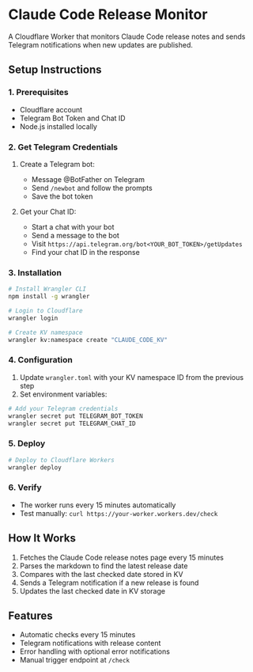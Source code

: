 # Claude Code Release Monitor

A Cloudflare Worker that monitors Claude Code release notes and sends Telegram notifications when new updates are published.

## Setup Instructions

### 1. Prerequisites
- Cloudflare account
- Telegram Bot Token and Chat ID
- Node.js installed locally

### 2. Get Telegram Credentials
1. Create a Telegram bot:
   - Message @BotFather on Telegram
   - Send `/newbot` and follow the prompts
   - Save the bot token

2. Get your Chat ID:
   - Start a chat with your bot
   - Send a message to the bot
   - Visit `https://api.telegram.org/bot<YOUR_BOT_TOKEN>/getUpdates`
   - Find your chat ID in the response

### 3. Installation
```bash
# Install Wrangler CLI
npm install -g wrangler

# Login to Cloudflare
wrangler login

# Create KV namespace
wrangler kv:namespace create "CLAUDE_CODE_KV"
```

### 4. Configuration
1. Update `wrangler.toml` with your KV namespace ID from the previous step
2. Set environment variables:
```bash
# Add your Telegram credentials
wrangler secret put TELEGRAM_BOT_TOKEN
wrangler secret put TELEGRAM_CHAT_ID
```

### 5. Deploy
```bash
# Deploy to Cloudflare Workers
wrangler deploy
```

### 6. Verify
- The worker runs every 15 minutes automatically
- Test manually: `curl https://your-worker.workers.dev/check`

## How It Works
1. Fetches the Claude Code release notes page every 15 minutes
2. Parses the markdown to find the latest release date
3. Compares with the last checked date stored in KV
4. Sends a Telegram notification if a new release is found
5. Updates the last checked date in KV storage

## Features
- Automatic checks every 15 minutes
- Telegram notifications with release content
- Error handling with optional error notifications
- Manual trigger endpoint at `/check`
